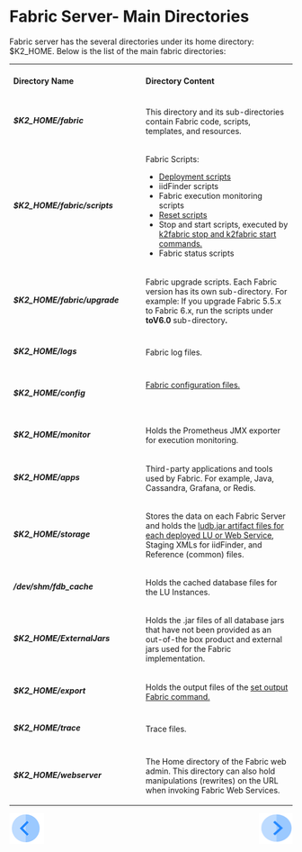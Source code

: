 ﻿
# Fabric Server- Main Directories
Fabric server has the several directories under its home directory: $K2_HOME. Below is the list of the main fabric directories:

<table width="900pxl">
<tbody>
<tr>
<td width="300pxl">
<h4><strong>Directory Name</strong></h3>
</td>
<td width="600pxl">
<h4><strong>Directory Content</strong></h3>
</td>
</tr>
<tr>
<td width="300">
<h5>$K2_HOME/fabric</h4>
</td>
<td width="600">
<p>This directory and its sub-directories contain Fabric code, scripts, templates, and resources.</p>
</td>
</tr>
<tr>
<td width="300">
<h5>$K2_HOME/fabric/scripts</h4>
</td>
<td width="600">
<p>Fabric Scripts:&nbsp;</p>
<ul>
<li><a href="/articles/16_deploy_fabric/03_offline_deploy.md#deployment-scripts-syntax-and-options">Deployment scripts</a></li>
<li>iidFinder scripts</li>
<li>Fabric execution monitoring scripts</li>
<li><a href="/articles/02_fabric_architecture/03_fabric_basics_getting_started.md#reset-fabric">Reset scripts</a></li>
<li>Stop and start scripts, executed by <a href="/articles/02_fabric_architecture/03_fabric_basics_getting_started.md#start-and-stop-fabric-commands">k2fabric stop and k2fabric start commands.</a></li>
<li>Fabric status scripts</li>
</ul>
</td>
</tr>
<tr>
<td width="300">
<h5>$K2_HOME/fabric/upgrade</h4>
</td>
<td width="600">
<p>Fabric upgrade scripts. Each Fabric version has its own sub-directory. For example: If you upgrade Fabric 5.5.x to Fabric 6.x, run  the scripts under <strong>toV6.0 </strong>sub-directory<strong>.</strong></p>
</td>
</tr>
<tr>
<td width="300">
<h5>$K2_HOME/logs</h4>
</td>
<td width="471">
<p>Fabric log files.</p>
</td>
</tr>
<tr>
<td width="300">
<h5>$K2_HOME/config</h4>
</td>
<td width="600">
<p><a href="/articles/02_fabric_architecture/05_fabric_main_configuration_files.md">Fabric configuration files.</a></p>
<p>&nbsp;</p>
</td>
</tr>
<tr>
<td width="300">
<h5>$K2_HOME/monitor</h4>
</td>
<td width="600">
<p>Holds the Prometheus JMX exporter for execution monitoring.</p>
</td>
</tr>
<tr>
<td width="300">
<h5>$K2_HOME/apps</h4>
</td>
<td width="600">
<p>Third-party applications and tools used by Fabric. For example, Java, Cassandra, Grafana, or Redis.</p>
</td>
</tr>
<tr>
<td width="300">
<h5>$K2_HOME/storage</h4>
</td>
<td width="600">
<p>Stores the data on each Fabric Server and holds the <a href="/articles/16_deploy_fabric/01_deploy_Fabric_project.md">ludb.jar  artifact files for each deployed LU or Web Service</a>, Staging XMLs for iidFinder, and Reference (common) files.</p>
</td>
</tr>
<tr>
<td width="300">
<h5>/dev/shm/fdb_cache</h4>
</td>
<td width="600">
<p>Holds the cached database files for the LU Instances.</p>
</td>
</tr>
<tr>
<td width="300">
<h5>$K2_HOME/ExternalJars</h4>
</td>
<td width="600">
<p>Holds the .jar files of all database jars that have not been provided as an out-of-the box product and external jars used for the Fabric implementation.</p>
</td>
</tr>
<tr>
<td width="300">
<h5>$K2_HOME/export</h4>
</td>
<td width="471">
<p>Holds the output files of the <a href="/articles/02_fabric_architecture/04_fabric_commands.md#fabric-setting">set output Fabric command.</a></p>
</td>
</tr>
<tr>
<td width="300">
<h5>$K2_HOME/trace</h4>
</td>
<td width="600">
<p>Trace files.</p>
</td>
</tr>
<tr>
<td width="300">
<h5>$K2_HOME/webserver</h4>
</td>
<td width="600">
<p>The Home directory of the Fabric web admin. This directory can also hold manipulations (rewrites) on the URL when invoking Fabric Web Services.</p>
</td>
</tr>
</tbody>
</table>



<!--Add links:-->

<!--Drop 1- deployment, fabric architecture, fabric logs, fabric commands, fabric basic commands and scripts-->
[![Previous](/articles/images/Previous.png)](/articles/02_fabric_architecture/01_fabric_architecture.md)[<img align="right" width="60" height="54" src="/articles/images/Next.png">](/articles/02_fabric_architecture/03_fabric_basics_getting_started.md)
